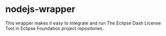 # nodejs-wrapper
This  wrapper makes it easy to integrate and run The Eclipse Dash License Tool in Eclipse Foundation project repositories. 
